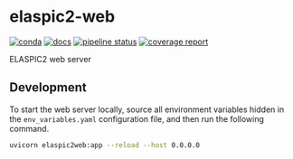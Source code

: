 # elaspic2-web

[![conda](https://img.shields.io/conda/dn/ostrokach-forge/elaspic2-web.svg)](https://anaconda.org/ostrokach-forge/elaspic2-web/)
[![docs](https://img.shields.io/badge/docs-v0.1.0-blue.svg)](https://ostrokach.gitlab.io/elaspic2-web/v0.1.0/)
[![pipeline status](https://gitlab.com/elaspic/elaspic2-web/badges/v0.1.0/pipeline.svg)](https://gitlab.com/elaspic/elaspic2-web/commits/v0.1.0/)
[![coverage report](https://gitlab.com/elaspic/elaspic2-web/badges/v0.1.0/coverage.svg)](https://elaspic.gitlab.io/elaspic2-web/v0.1.0/htmlcov/)

ELASPIC2 web server

## Development

To start the web server locally, source all environment variables hidden in the
`env_variables.yaml` configuration file, and then run the following command.

```bash
uvicorn elaspic2web:app --reload --host 0.0.0.0
```
